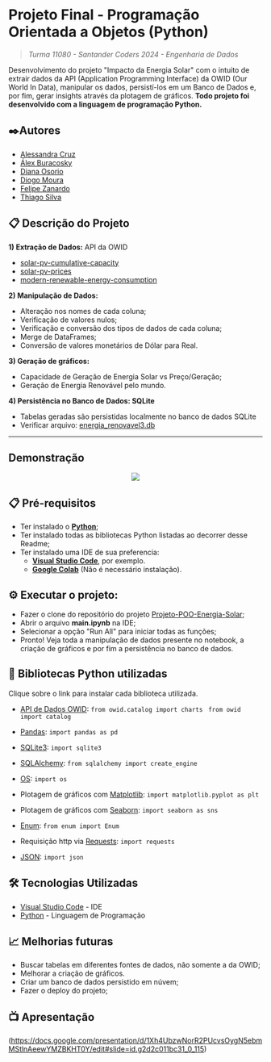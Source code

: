 # Projeto Final - Programação Orientada a Objetos (Python)
> *Turma 11080 - Santander Coders 2024 - Engenharia de Dados*

Desenvolvimento do projeto "Impacto da Energia Solar" com o intuito de extrair dados da API (Application Programming Interface) da OWID (Our World In Data), manipular os dados, persistí-los em um Banco de Dados e, por fim, gerar insights através da plotagem de gráficos.
**Todo projeto foi desenvolvido com a linguagem de programação Python.**

## ✒️Autores 
- [Alessandra Cruz](https://github.com/alessandracruz)
- [Álex Buracosky](https://github.com/aburacosk)
- [Diana Osorio](https://github.com/diana468)
- [Diogo Moura](https://github.com/HyogoMoura)
- [Felipe Zanardo](https://github.com/FelipeBZanardo)
- [Thiago Silva](https://github.com/thiagodemedeiros)

## 📋 Descrição do Projeto

**1) Extração de Dados:** API da OWID
- [solar-pv-cumulative-capacity](https://ourworldindata.org/grapher/solar-pv-cumulative-capacity)
- [solar-pv-prices](https://ourworldindata.org/grapher/solar-pv-prices)
- [modern-renewable-energy-consumption](https://ourworldindata.org/grapher/modern-renewable-energy-consumption)

**2) Manipulação de Dados:** 
- Alteração nos nomes de cada coluna;
- Verificação de valores nulos;
- Verificação e conversão dos tipos de dados de cada coluna;
- Merge de DataFrames;
- Conversão de valores monetários de Dólar para Real.

**3) Geração de gráficos:**
- Capacidade de Geração de Energia Solar vs Preço/Geração;
- Geração de Energia Renovável pelo mundo.

**4) Persistência no Banco de Dados: SQLite**
- Tabelas geradas são persistidas localmente no banco de dados SQLite
- Verificar arquivo: [energia_renovavel3.db](https://github.com/FelipeBZanardo/Projeto-POO-Energia-Solar/blob/main/energia_renovavel3.db)
---

## Demonstração
<p align="center">
  <img src="./_captures/Demonstracao.gif">
</p>

## 📋  Pré-requisitos
- Ter instalado o **[Python](https://www.python.org/)**;
- Ter instalado todas as bibliotecas Python listadas ao decorrer desse Readme;
- Ter instalado uma IDE de sua preferencia:
    - **[Visual Studio Code](https://code.visualstudio.com/)**, por exemplo.
    - **[Google Colab](https://colab.research.google.com/notebook)** (Não é necessário instalação).

## ⚙️ Executar o projeto:
- Fazer o clone do repositório do projeto [Projeto-POO-Energia-Solar](https://github.com/FelipeBZanardo/Projeto-POO-Energia-Solar);
- Abrir o arquivo **main.ipynb** na IDE;
- Selecionar a opção "Run All" para iniciar todas as funções;
- Pronto! Veja toda a manipulação de dados presente no notebook, a criação de gráficos e por fim a persistência no banco de dados.

## 🧾 Bibliotecas Python utilizadas
Clique sobre o link para instalar cada biblioteca utilizada.

- [API de Dados OWID](https://pypi.org/project/owid-catalog/):
`from owid.catalog import charts `
`from owid import catalog `

- [Pandas](https://pypi.org/project/pandas/):
`import pandas as pd`

- [SQLite3](https://pypi.org/project/db-sqlite3/):
`import sqlite3`

- [SQLAlchemy](https://pypi.org/project/SQLAlchemy/):
`from sqlalchemy import create_engine`

- [OS](https://pypi.org/project/os-sys/):
`import os`

- Plotagem de gráficos com [Matplotlib](https://pypi.org/project/matplotlib/):
`import matplotlib.pyplot as plt`

- Plotagem de gráficos com [Seaborn](https://pypi.org/project/seaborn/):
`import seaborn as sns`

- [Enum](https://pypi.org/project/enum/):
`from enum import Enum`

- Requisição http via [Requests](https://pypi.org/project/requests/):
`import requests`

- [JSON](https://pypi.org/project/jsonlib/):
`import json`

## 🛠️ Tecnologias Utilizadas

* [Visual Studio Code](https://code.visualstudio.com/) - IDE 
* [Python](https://www.python.org/) - Linguagem de Programação

## 📈 Melhorias futuras

- Buscar tabelas em diferentes fontes de dados, não somente a da OWID;
- Melhorar a criação de gráficos.
- Criar um banco de dados persistido em núvem;
- Fazer o deploy do projeto;

## 📺 Apresentação
(https://docs.google.com/presentation/d/1Xh4UbzwNorR2PUcvsOygN5ebmMStlnAeewYMZBKHT0Y/edit#slide=id.g2d2c011bc31_0_115)


